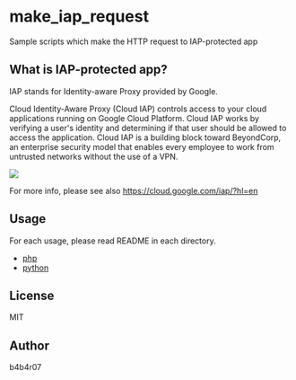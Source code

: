 make_iap_request
================

Sample scripts which make the HTTP request to IAP-protected app

## What is IAP-protected app?

IAP stands for Identity-aware Proxy provided by Google.

Cloud Identity-Aware Proxy (Cloud IAP) controls access to your cloud applications running on Google Cloud Platform.
Cloud IAP works by verifying a user's identity and determining if that user should be allowed to access the application.
Cloud IAP is a building block toward BeyondCorp, an enterprise security model that enables every employee
to work from untrusted networks without the use of a VPN.

![](https://cloud.google.com/images/products/iap/iap-lead.png)

For more info, please see also <https://cloud.google.com/iap/?hl=en>

## Usage

For each usage, please read README in each directory.

- [php](./php/README.md)
- [python](./python/README.md)

## License

MIT

## Author

b4b4r07
